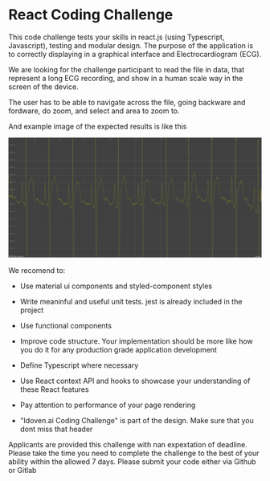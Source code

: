 # React Coding Challenge
This code challenge tests your skills in react.js (using Typescript, Javascript), testing and modular design. The purpose of the application is to correctly displaying in a graphical interface and Electrocardiogram (ECG). 

We are looking for the challenge participant to read the file in data, that represent a long ECG recording, and show in a human scale way in the screen of the device. 

The user has to be able to navigate across the file, going backware and fordware, do zoom, and select and area to zoom to. 

And example image of the expected results is like this


![ECG](images/Screenshot%20from%202022-06-21%2006-32-14.png)

We recomend to:

- Use material ui components and styled-component styles

- Write meaninful and useful unit tests. jest is already included in the project

- Use functional components

- Improve code structure. Your implementation should be more like how you do it for any production grade application development

- Define Typescript where necessary

- Use React context API and hooks to showcase your understanding of these React features

- Pay attention to performance of your page rendering

- "Idoven.ai Coding Challenge" is part of the design. Make sure that you dont miss that header

Applicants are provided this challenge with nan expextation of deadline. Please take the time you need to complete the challenge to the best of your ability within the allowed 7 days. Please submit your code either via Github or Gitlab
